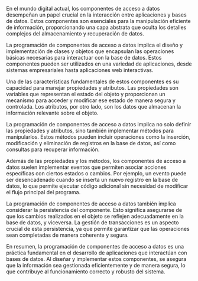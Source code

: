 En el mundo digital actual, los componentes de acceso a datos desempeñan un papel crucial en la interacción entre aplicaciones y bases de datos. Estos componentes son esenciales para la manipulación eficiente de información, proporcionando una capa abstrata que oculta los detalles complejos del almacenamiento y recuperación de datos.

La programación de componentes de acceso a datos implica el diseño y implementación de clases y objetos que encapsulan las operaciones básicas necesarias para interactuar con la base de datos. Estos componentes pueden ser utilizados en una variedad de aplicaciones, desde sistemas empresariales hasta aplicaciones web interactivas.

Una de las características fundamentales de estos componentes es su capacidad para manejar propiedades y atributos. Las propiedades son variables que representan el estado del objeto y proporcionan un mecanismo para acceder y modificar ese estado de manera segura y controlada. Los atributos, por otro lado, son los datos que almacenan la información relevante sobre el objeto.

La programación de componentes de acceso a datos implica no solo definir las propiedades y atributos, sino también implementar métodos para manipularlos. Estos métodos pueden incluir operaciones como la inserción, modificación y eliminación de registros en la base de datos, así como consultas para recuperar información.

Además de las propiedades y los métodos, los componentes de acceso a datos suelen implementar eventos que permiten asociar acciones específicas con ciertos estados o cambios. Por ejemplo, un evento puede ser desencadenado cuando se inserta un nuevo registro en la base de datos, lo que permite ejecutar código adicional sin necesidad de modificar el flujo principal del programa.

La programación de componentes de acceso a datos también implica considerar la persistencia del componente. Esto significa asegurarse de que los cambios realizados en el objeto se reflejen adecuadamente en la base de datos, y viceversa. La gestión de transacciones es un aspecto crucial de esta persistencia, ya que permite garantizar que las operaciones sean completadas de manera coherente y segura.

En resumen, la programación de componentes de acceso a datos es una práctica fundamental en el desarrollo de aplicaciones que interactúan con bases de datos. Al diseñar y implementar estos componentes, se asegura que la información sea gestionada eficientemente y de manera segura, lo que contribuye al funcionamiento correcto y robusto del sistema.
